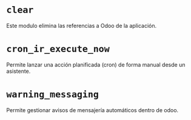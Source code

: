 ```clear ```
====
Este modulo elimina las referencias a Odoo de la aplicación.

```cron_ir_execute_now ```
====
Permite lanzar una acción planificada (cron) de forma manual desde un asistente.

```warning_messaging ```
====
Permite gestionar avisos de mensajería automáticos dentro de odoo.
